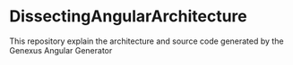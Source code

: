 # DissectingAngularArchitecture
This repository explain the architecture and source code generated by the Genexus Angular Generator
